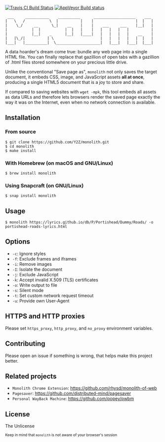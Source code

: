 [![Travis CI Build Status](https://travis-ci.org/Y2Z/monolith.svg?branch=master)](https://travis-ci.org/Y2Z/monolith)
[![AppVeyor Build status](https://ci.appveyor.com/api/projects/status/ae7soyjih8jg2bv7/branch/master?svg=true)](https://ci.appveyor.com/project/snshn/monolith/branch/master)

```
 ___     ___________    __________      ___________________    ___
|   \   /           \  |          |    |                   |  |   |
|    \_/     __      \_|    __    |    |    ___     ___    |__|   |
|           |  |           |  |   |    |   |   |   |   |          |
|           |__|    _      |__|   |____|   |   |   |   |    __    |
|   |\_/|          | \                     |   |   |   |   |  |   |
|___|   |__________|  \____________________|   |___|   |___|  |___|
```

A data hoarder's dream come true: bundle any web page into a single HTML file. You can finally replace that gazillion of open tabs with a gazillion of .html files stored somewhere on your precious little drive.

Unlike the conventional "Save page as", `monolith` not only saves the target document, it embeds CSS, image, and JavaScript assets **all at once**, producing a single HTML5 document that is a joy to store and share.

If compared to saving websites with `wget -mpk`, this tool embeds all assets as data URLs and therefore lets browsers render the saved page exactly the way it was on the Internet, even when no network connection is available.

## Installation

### From source
    $ git clone https://github.com/Y2Z/monolith.git
    $ cd monolith
    $ make install

### With Homebrew (on macOS and GNU/Linux)
    $ brew install monolith

### Using Snapcraft (on GNU/Linux)
    $ snap install monolith

## Usage
    $ monolith https://lyrics.github.io/db/P/Portishead/Dummy/Roads/ -o portishead-roads-lyrics.html

## Options
 - `-c`: Ignore styles
 - `-f`: Exclude frames and iframes
 - `-i`: Remove images
 - `-I`: Isolate the document
 - `-j`: Exclude JavaScript
 - `-k`: Accept invalid X.509 (TLS) certificates
 - `-o`: Write output to file
 - `-s`: Silent mode
 - `-t`: Set custom network request timeout
 - `-u`: Provide own User-Agent

## HTTPS and HTTP proxies
Please set `https_proxy`, `http_proxy`, and `no_proxy` environment variables.

## Contributing
Please open an issue if something is wrong, that helps make this project better.

## Related projects
 - `Monolith Chrome Extension`: https://github.com/rhysd/monolith-of-web
 - `Pagesaver`: https://github.com/distributed-mind/pagesaver
 - `Personal WayBack Machine`: https://github.com/popey/pwbm

## License
The Unlicense

<!-- Microtext -->
<sub>Keep in mind that `monolith` is not aware of your browser's session</sub>
